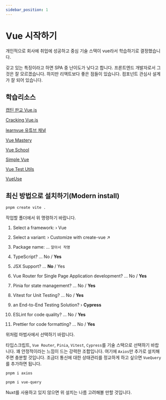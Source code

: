 ```yaml
---
sidebar_position: 1
---
```


# Vue 시작하기

개인적으로 회사에 취업에 성공하고 중심 기술 스택이 vue라서 학습하기로 결정했습니다.

갖고 있는 특징이라고 하면 SPA 중 난이도가 낮다고 합니다. 프론트엔드 개발자로서 그것은 잘 모르겠습니다. 하지만 리액트보다 좋은 점들이 있습니다. 컴포넌트 관심사 설계가 잘 되어 있습니다.

## 학습리소스

[캡틴 판교 Vue.js](https://joshua1988.github.io/vuejs/)

[Cracking Vue.js](https://joshua1988.github.io/vue-camp/textbook.html)

[learnvue 유튜브 채널](https://www.youtube.com/learnvue)

[Vue Mastery](https://www.vuemastery.com/)

[Vue School](https://vueschool.io/)

[Simple Vue](https://simplevue.gitbook.io/intro/)

[Vue Test Utils](https://test-utils.vuejs.org/)

[VueUse](https://vueuse.org/)

## 최신 방법으로 설치하기(Modern install)

```sh
pnpm create vite .
```

작업할 폴더에서 위 명령하기 바랍니다.

1. Select a framework: › Vue

2. Select a variant: › Customize with create-vue ↗

3. Package name: … `알아서 작명`

4. TypeScript? … No / **Yes**
5. JSX Support? … **No** / Yes
6. Vue Router for Single Page Application development? … No / **Yes**
7. Pinia for state management? … No / **Yes**
8. Vitest for Unit Testing? … No / **Yes**
9. an End-to-End Testing Solution? › **Cypress**
10. ESLint for code quality? … No / **Yes**
11. Prettier for code formatting? … No / **Yes**

위처럼 마법사에서 선택하기 바랍니다.

타입스크립트, `Vue Router`, `Pinia`, `Vitest`, `Cypress`를 기술 스택으로 선택하기 바랍니다. 꽤 안정적이라는 느낌이 드는 강력한 조합입니다. 여기에 `Axios`만 추가로 설치해주면 충분할 것입니다. 조금더 통신에 대한 상태관리를 정교하게 하고 싶으면 `VueQuery`를 추가하면 됩니다.

```sh
pnpm i axios
```

```sh
pnpm i vue-query
```

Nuxt를 사용하고 있지 않으면 위 설치는 나름 고려해볼 만할 것입니다.
